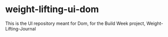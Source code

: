 # weight-lifting-ui-dom
This is the UI repository meant for Dom, for the Build Week project, Weight-Lifting-Journal
